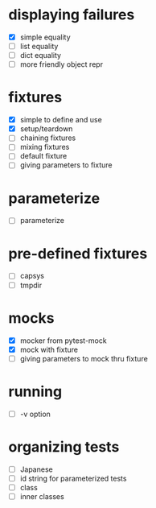 # displaying failures
- [x] simple equality
- [ ] list equality
- [ ] dict equality
- [ ] more friendly object repr

# fixtures
- [x] simple to define and use
- [x] setup/teardown
- [ ] chaining fixtures
- [ ] mixing fixtures
- [ ] default fixture
- [ ] giving parameters to fixture

# parameterize
- [ ] parameterize

# pre-defined fixtures
- [ ] capsys
- [ ] tmpdir

# mocks
- [x] mocker from pytest-mock
- [x] mock with fixture
- [ ] giving parameters to mock thru fixture

# running
- [ ] -v option

# organizing tests
- [ ] Japanese
- [ ] id string for parameterized tests
- [ ] class
- [ ] inner classes
